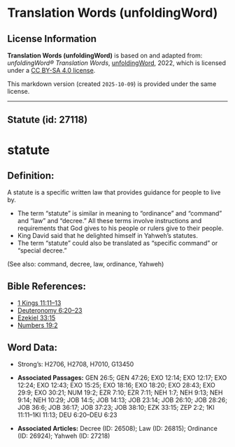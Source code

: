# Translation Words (unfoldingWord)

## License Information

**Translation Words (unfoldingWord)** is based on and adapted from: _unfoldingWord® Translation Words_, [unfoldingWord](https://unfoldingword.org/utw), 2022, which is licensed under a [CC BY-SA 4.0 license](https://creativecommons.org/licenses/by-sa/4.0/legalcode.en).

This markdown version (created `2025-10-09`) is provided under the same license.



--------------------------------

## Statute (id: 27118)

statute
=======

Definition:
-----------

A statute is a specific written law that provides guidance for people to live by.

* The term “statute” is similar in meaning to “ordinance” and “command” and “law” and “decree.” All these terms involve instructions and requirements that God gives to his people or rulers give to their people.
* King David said that he delighted himself in Yahweh’s statutes.
* The term “statute” could also be translated as “specific command” or “special decree.”

(See also: command, decree, law, ordinance, Yahweh)

Bible References:
-----------------

* [1 Kings 11:11–13](https://ref.ly/1Kgs11:11-1Kgs11:13)
* [Deuteronomy 6:20–23](https://ref.ly/Deut6:20-Deut6:23)
* [Ezekiel 33:15](https://ref.ly/Ezek33:15)
* [Numbers 19:2](https://ref.ly/Num19:2)

Word Data:
----------

* Strong’s: H2706, H2708, H7010, G13450

* **Associated Passages:** GEN 26:5; GEN 47:26; EXO 12:14; EXO 12:17; EXO 12:24; EXO 12:43; EXO 15:25; EXO 18:16; EXO 18:20; EXO 28:43; EXO 29:9; EXO 30:21; NUM 19:2; EZR 7:10; EZR 7:11; NEH 1:7; NEH 9:13; NEH 9:14; NEH 10:29; JOB 14:5; JOB 14:13; JOB 23:14; JOB 26:10; JOB 28:26; JOB 36:6; JOB 36:17; JOB 37:23; JOB 38:10; EZK 33:15; ZEP 2:2; 1KI 11:11–1KI 11:13; DEU 6:20–DEU 6:23
* **Associated Articles:** Decree (ID: 26508); Law (ID: 26815); Ordinance (ID: 26924); Yahweh (ID: 27218)

